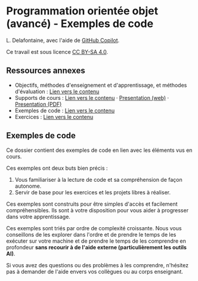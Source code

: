 # Programmation orientée objet (avancé) - Exemples de code

L. Delafontaine, avec l'aide de
[GitHub Copilot](https://github.com/features/copilot).

Ce travail est sous licence [CC BY-SA 4.0][licence].

## Ressources annexes

- Objectifs, méthodes d'enseignement et d'apprentissage, et méthodes
  d'évaluation : [Lien vers le contenu](..)
- Supports de cours : [Lien vers le contenu](../01-supports-de-cours/README.md)
  ·
  [Presentation (web)](https://heig-vd-progserv-course.github.io/heig-vd-progserv2-course/01.01-modalites-de-lunite-denseignement/01-supports-de-cours/index.html)
  ·
  [Presentation (PDF)](https://heig-vd-progserv-course.github.io/heig-vd-progserv2-course/01.01-modalites-de-lunite-denseignement/01-supports-de-cours/01.01-modalites-de-lunite-denseignement-presentation.pdf)
- Exemples de code : [Lien vers le contenu](../02-exemples-de-code/)
- Exercices : [Lien vers le contenu](../03-exercices/README.md)

## Exemples de code

Ce dossier contient des exemples de code en lien avec les éléments vus en cours.

Ces exemples ont deux buts bien précis :

1. Vous familiariser à la lecture de code et sa compréhension de façon autonome.
2. Servir de base pour les exercices et les projets libres à réaliser.

Ces exemples sont construits pour être simples d'accès et facilement
compréhensibles. Ils sont à votre disposition pour vous aider à progresser dans
votre apprentissage.

Ces exemples sont triés par ordre de complexité croissante. Nous vous
conseillons de les explorer dans l'ordre et de prendre le temps de les exécuter
sur votre machine et de prendre le temps de les comprendre en profondeur **sans
recourir à de l'aide externe (particulièrement les outils AI)**.

Si vous avez des questions ou des problèmes à les comprendre, n'hésitez pas à
demander de l'aide envers vos collègues ou au corps enseignant.

[licence]:
	https://github.com/heig-vd-progserv-course/heig-vd-progserv2-course/blob/main/LICENSE.md
